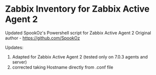 # Zabbix Inventory for Zabbix Active Agent 2
Updated SpookOz's Powershell script for Zabbix Active Agent 2
Original author - https://github.com/SpookOz

Updates: 
1) Adapted for Zabbix Active Agent 2 (tested only on 7.0.3 agents and server)
2) corrected taking Hostname directly from .conf file
